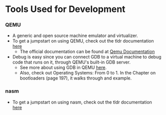 # Tools Used for Development

### QEMU
- A generic and open source machine emulator and virtualizer.
- To get a jumpstart on using QEMU, check out the tldr documentation [here](https://tldr.inbrowser.app/pages/common/qemu)
    - The official documentation can be found at [Qemu Documentation](https://www.qemu.org/docs/master/)
- Debug is easy since you can connect GDB to a virtual machine to debug code that runs on it, through QEMU's built-in GDB server.
    - See more about using GDB in QEMU [here](https://www.qemu.org/docs/master/system/gdb.html).
    - Also, check out Operating Systems: From 0 to 1. In the Chapter on bootloaders (page 197), it walks through and example.

### nasm
- To get a jumpstart on using nasm, check out the tldr documentation [here](https://tldr.inbrowser.app/pages/common/nasm)
